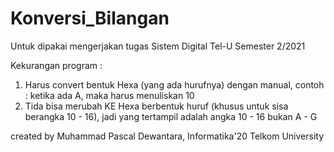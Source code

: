 # Konversi_Bilangan
Untuk dipakai mengerjakan tugas Sistem Digital Tel-U Semester 2/2021

Kekurangan program :
1. Harus convert bentuk Hexa (yang ada hurufnya) dengan manual, contoh : ketika ada A, maka harus menuliskan 10
2. Tida bisa merubah KE Hexa berbentuk huruf (khusus untuk sisa berangka 10 - 16),
jadi yang tertampil adalah angka 10 - 16 bukan A - G

created by Muhammad Pascal Dewantara, Informatika'20 Telkom University
